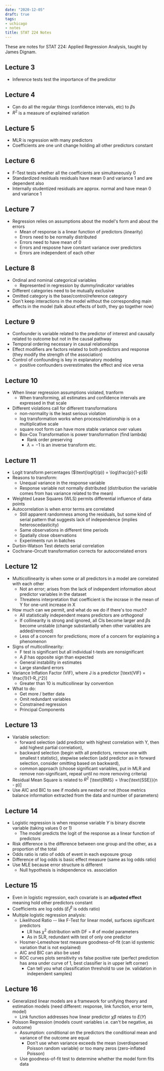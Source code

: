 ```yaml
---
date: "2020-12-05"
draft: true
tags:
- uchicago
- notes
title: STAT 224 Notes
---
```


These are notes for STAT 224: Applied Regression Analysis, taught by James Dignam. 


## Lecture 3 

- Inference tests test the importance of the predictor 


## Lecture 4

- Can do all the regular things (confidence intervals, etc) to $\beta$s 
- $R^2$ is a measure of explained variation

## Lecture 5 

- MLR is regression with many predictors 
- Coefficients are one unit change holding all other predictors constant


## Lecture 6 

- F-Test tests whether all the coefficients are simultaneously 0 
- Standardized residuals residuals have mean 0 and variance 1 and are dependent also 
- Internally studentized residuals are approx. normal and have mean 0 and variance 1


## Lecture 7 

- Regression relies on assumptions about the model's form and about the errors 
  - Mean of response is a linear function of predictors (linearity)
  - Errors need to be normally distributed 
  - Errors need to have mean of 0
  - Errors and resposne have constant variance over predictors 
  - Errors are independent of each other


## Lecture 8 

- Ordinal and nominal categorical variables 
  - Represented in regression by dummy/indicator variables 
- Different categories need to be mutually exclusive 
- Omitted category is the base/control/reference category 
- Don't keep interactions in the model without the corresponding main effects in the model (talk about effects of both, they go together now)


## Lecture 9 

- Confounder is variable related to the predictor of interest and causally related to outcome but not in the causal pathway 
- Temporal ordering necessary in causal relationships 
- Effect modifiers are factors related to both predictors and response (they modify the strength of the association)
- Control of confounding is key in explanatory modeling 
  - positive confounders overestimates the effect and vice versa


## Lecture 10

- When linear regression assumptions violated, tranform
  - When transforming, all estimates and confidence intervals are expressed in that scale 
- Different violations call for different transformations 
  - non-normality is the least serious violation
  - log transformation works when process/relationship is on a multiplicative scale
  - square root form can have more stable variance over values 
  - Box-Cox Transformation is power transformation (find lambda)
    - Rank order preserving 
    - $\lambda = -1$ is an inverse transform etc.


## Lecture 11 

- Logit transform percentages ($\text{logit}(p)) = \log\frac{p}{1-p}$) 
- Reasons to transform: 
  - Unequal variance in the response variable 
  - Response variable not normally distributed (distribution the variable comes from has variance related to the mean)
- Weighted Lease Squares (WLS) permits differential influence of data points 
- Autocorrelation is when error terms are correlated 
  - Still apparent randomness among the residuals, but some kind of serial pattern that suggests lack of independence (implies heteroscedasticity)
  - Same observations in different time periods 
  - Spatially close observations 
  - Experiments run in batches 
- Durbin-Watson Test detects serial correlation
- Cochrane-Orcutt transformation corrects for autocorrelated errors 


## Lecture 12 

- Multicollinearity is when some or all predictors in a model are correlated with each other 
  - Not an error; arises from the lack of independent information about predictor variables in the dataset 
  - Threatens interpretation that coefficient is the incrase in the mean of Y for one-unit increase in X 
- How much can we permit, and what do we do if there's too much? 
  - All statistically independent means predictors are _orthogonal_ 
  - If collinearity is strong and ignored, all CIs become larger and $\beta$s become unstable (change substantially when other variables are added/removed)
  - Less of a concern for predictions; more of a concern for explaining a phenomenon
- Signs of multicollinearity: 
  - F test is significant but all individual t-tests are nonsignificant
  - A $\beta$ has opposite sign than expected 
  - General instability in estimates 
  - Large standard errors 
- Variance Inflation Factor (VIF), where J is a predictor \[\text{VIF} = \frac{1}{1-R_j^2}\]
  - Greater than 10 is multicollinear by convention 
- What to do: 
  - Get more / better data 
  - Omit redundant variables 
  - Constrained regression 
  - Principal Components


## Lecture 13 

- Variable selection: 
  - forward selection (add predictor with highest correlation with Y, then add highest partial correlation), 
  - backward selection (begin with all predictors, remove one with smallest t statistic), stepwise selection (add predictor as in forward selection, consider omitting based on backward), 
  - common approach (choose significant variables, put in MLR and remove non-significant, repeat until no more removing criteria)
- Residual Mean Square is related to $R^2$ \[\text{RMS} = \frac{\text{SSE}}{n - p}\] 
- Use AIC and BIC to see if models are nested or not (those metrics balance information extracted from the data and number of parameters)


## Lecture 14 

- Logistic regression is when response variable $Y$ is binary discrete variable (taking values 0 or 1)
  - The model predicts the logit of the response as a linear function of predictors
- Risk difference is the difference between one group and the other, as a proportion of the total
- Odds ratio is ratio of odds of event in each exposure group
- Difference of log odds is basic effect measure (same as log odds ratio)
- Use MLE because error structure is different 
  - Null hypothesis is independence vs. association 

## Lecture 15 

- Even in logistic regression, each covariate is an **adjusted effect** meaning hold other predictors constant 
- Coefficients are log odds ($E^\beta_1$ is odds ratio)
- Multiple logistic regression analysis: 
  - Likelihood Ratio -- like F-Test for linear model, surfaces significant predictors
    - LR has $\chi^2$ distribution with DF = # of model parameters 
    - As in SLR, redundant with test of only one predictor 
  - Hosmer-Lemeshow test measure goodness-of-fit (can id systemic variation that is not explained)
  - AIC and BIC can also be used 
  - ROC curves plots sensitivity vs false positive rate (perfect prediction has area under curve of 1, best classifier is in upper left corner)
    - Can tell you what classification threshold to use (w. validation in independent samples)

## Lecture 16 

- Generalized linear models are a framework for unifying theory and estimation models (need different: response, link function, error term, model)
  - Link function addresses how linear predictor $\chi \beta$ relates to $E(Y)$ 
- Poisson Regression (models count variables i.e. can't be negative, as outcome)
  - Assumption: conditional on the predictors the conditional mean and variance of the outcome are equal 
    - Don't use when variance exceeds the mean (overdispersed Poisson random variable) or too many zeros (zero-inflated Poisson)
  - Use goodness-of-fit test to determine whether the model form fits data
  



